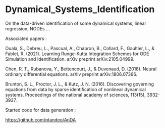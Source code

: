 # Dynamical_Systems_Identification
On the data-driven identification of some dynamical systems, linear regression, NODEs ...

Associated papers : 

Ouala, S., Debreu, L., Pascual, A., Chapron, B., Collard, F., Gaultier, L., & Fablet, R. (2021). Learning Runge-Kutta Integration Schemes for ODE Simulation and Identification. arXiv preprint arXiv:2105.04999.

Chen, R. T., Rubanova, Y., Bettencourt, J., & Duvenaud, D. (2018). Neural ordinary differential equations. arXiv preprint arXiv:1806.07366.

Brunton, S. L., Proctor, J. L., & Kutz, J. N. (2016). Discovering governing equations from data by sparse identification of nonlinear dynamical systems. Proceedings of the national academy of sciences, 113(15), 3932-3937.

Started code for data generation : 

https://github.com/ptandeo/AnDA
